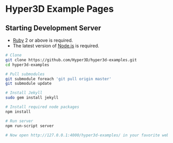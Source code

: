 Hyper3D Example Pages
=====================

Starting Development Server
---------------------------

* [Ruby](https://www.ruby-lang.org/) 2 or above is required.
* The latest version of [Node.js](https://nodejs.org/en/) is required.

```sh
# Clone
git clone https://github.com/Hyper3D/hyper3d-examples.git
cd hyper3d-examples

# Pull submodules
git submodule foreach 'git pull origin master'
git submodule update

# Install Jekyll
sudo gem install jekyll

# Install required node packages
npm install

# Run server
npm run-script server

# Now open http://127.0.0.1:4000/hyper3d-examples/ in your favorite web browser
```
